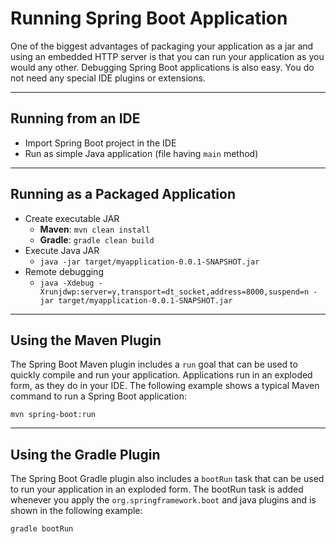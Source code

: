 # Running Spring Boot Application
One of the biggest advantages of packaging your application as a jar and using an embedded HTTP server is that you can run your application as you would any other. 
Debugging Spring Boot applications is also easy. You do not need any special IDE plugins or extensions.

---

## Running from an IDE
- Import Spring Boot project in the IDE
- Run as simple Java application (file having `main` method)

---

## Running as a Packaged Application
- Create executable JAR
  - **Maven**: `mvn clean install`
  - **Gradle**: `gradle clean build`
- Execute Java JAR
  - `java -jar target/myapplication-0.0.1-SNAPSHOT.jar`
- Remote debugging
  - `java -Xdebug -Xrunjdwp:server=y,transport=dt_socket,address=8000,suspend=n -jar target/myapplication-0.0.1-SNAPSHOT.jar`
  
---

## Using the Maven Plugin
The Spring Boot Maven plugin includes a `run` goal that can be used to quickly compile and run your application. Applications run in an exploded form, as they do in your IDE. The following example shows a typical Maven command to run a Spring Boot application:
```
mvn spring-boot:run
```

---

## Using the Gradle Plugin
The Spring Boot Gradle plugin also includes a `bootRun` task that can be used to run your application in an exploded form. The bootRun task is added whenever you apply the `org.springframework.boot` and java plugins and is shown in the following example:
```
gradle bootRun
```
